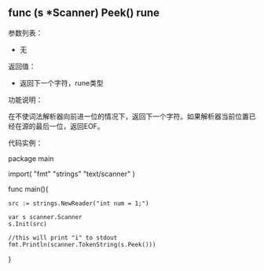 ## func (s *Scanner) Peek() rune

参数列表：

- 无

返回值：

- 返回下一个字符，rune类型

功能说明：

在不使词法解析器向前进一位的情况下，返回下一个字符。如果解析器当前位置已经在源的最后一位，返回EOF。

代码实例：

package main

import(
	"fmt"
	"strings"
	"text/scanner"
)

func main(){

	src := strings.NewReader("int num = 1;")

	var s scanner.Scanner
	s.Init(src)

	//this will print "i" to stdout
	fmt.Println(scanner.TokenString(s.Peek()))
}

